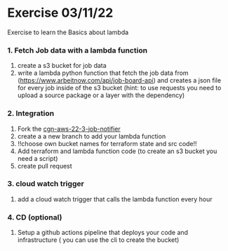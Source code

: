 # Exercise 03/11/22

Exercise to learn the Basics about lambda

### 1. Fetch Job data with a lambda function
1. create a s3 bucket for job data
1. write a lambda python function that fetch the job data from (https://www.arbeitnow.com/api/job-board-api) and creates a json file for every job inside of the s3 bucket
(hint: to use requests you need to upload a source package or a layer with the dependency)

### 2. Integration
1. Fork the [cgn-aws-22-3-job-notifier](https://github.com/fabianschmauder/cgn-aws-22-3-job-notifier)
1. create a a new branch to add your lambda function
1. !!choose own bucket names for terraform state and src code!!
1. Add terraform and lambda function code (to create an s3 bucket you need a script)
1. create pull request

### 3. cloud watch trigger
1. add a cloud watch trigger that calls the lambda function every hour

### 4. CD (optional)
1. Setup a github actions pipeline that deploys your code and infrastructure ( you can use the cli to create the bucket)